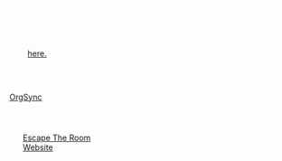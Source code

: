 <span style="color:white">
## Welcome to the University of Oklahoma's Virtual Reality Association

### Interested in VR/AR and everything in between?
Join [here.](https://goo.gl/forms/PhBAN3U8dYC78AoM2)

### Visit our OrgSync for more information!
[OrgSync](https://orgsync.com/156940/chapter)

#### Check out our projects!
- [Escape The Room](https://github.com/OUVirtualReality/EscapeTheRoom)
- [Website](https://github.com/OUVirtualReality/OUVirtualReality)
</span>
